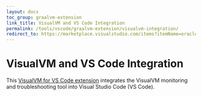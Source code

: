 ```yaml
---
layout: docs
toc_group: graalvm-extension
link_title: VisualVM and VS Code Integration
permalink: /tools/vscode/graalvm-extension/visualvm-integration/
redirect_to: https://marketplace.visualstudio.com/items?itemName=oracle-labs-graalvm.visualvm-vscode
---
```


# VisualVM and VS Code Integration

This [VisualVM for VS Code extension](https://marketplace.visualstudio.com/items?itemName=oracle-labs-graalvm.visualvm-vscode) integrates the VisualVM monitoring and troubleshooting tool into Visual Studio Code (VS Code).